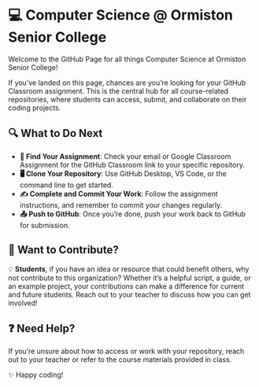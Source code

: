 # 💻 Computer Science @ Ormiston Senior College

Welcome to the GitHub Page for all things Computer Science at Ormiston Senior College!

If you’ve landed on this page, chances are you’re looking for your GitHub Classroom assignment. This is the central hub for all course-related repositories, where students can access, submit, and collaborate on their coding projects.

## 🔍 What to Do Next
- **📂 Find Your Assignment**: Check your email or Google Classroom Assignment for the GitHub Classroom link to your specific repository.
- **🖥️ Clone Your Repository**: Use GitHub Desktop, VS Code, or the command line to get started.
- **✍️ Complete and Commit Your Work**: Follow the assignment instructions, and remember to commit your changes regularly.
- **📤 Push to GitHub**: Once you’re done, push your work back to GitHub for submission.

## 🤝 Want to Contribute?
💡 **Students**, if you have an idea or resource that could benefit others, why not contribute to this organization? Whether it’s a helpful script, a guide, or an example project, your contributions can make a difference for current and future students. Reach out to your teacher to discuss how you can get involved!



## ❓ Need Help?
If you’re unsure about how to access or work with your repository, reach out to your teacher or refer to the course materials provided in class.

✨ Happy coding!


<!--

**Here are some ideas to get you started:**

🙋‍♀️ A short introduction - what is your organization all about?
🌈 Contribution guidelines - how can the community get involved?
👩‍💻 Useful resources - where can the community find your docs? Is there anything else the community should know?
🍿 Fun facts - what does your team eat for breakfast?
🧙 Remember, you can do mighty things with the power of [Markdown](https://docs.github.com/github/writing-on-github/getting-started-with-writing-and-formatting-on-github/basic-writing-and-formatting-syntax)
-->
